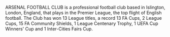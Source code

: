 ARSENAL FOOTBALL CLUB is a professional football club based in Islington, London, England, that plays in the Premier League, the top flight of English football. The Club has won 13 League titles, a record 13 FA Cups, 2 League Cups, 15 FA Community Shields, 1 League Centenary Trophy, 1 UEFA Cup Winners' Cup and 1 Inter-Cities Fairs Cup.
